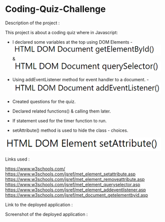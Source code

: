 # Coding-Quiz-Challenge

Description of the project :

This project is about a coding quiz where in Javascript:

-  I declared some variables at the top using DOM Elements - ![Alt text](image.png) & ![Alt text](image-1.png)

- Using addEventListener method for event handler to a document. - ![Alt text](image-2.png)

- Created questions for the quiz.
- Declared related functions() & calling them later.
- If statement used for the timer function to run.
- setAttribute() method is used to hide the class - choices.

![Alt text](image-3.png)

Links used :

https://www.w3schools.com/
https://www.w3schools.com/jsref/met_element_setattribute.asp
https://www.w3schools.com/jsref/met_element_removeattribute.asp
https://www.w3schools.com/jsref/met_element_queryselector.asp
https://www.w3schools.com/jsref/met_element_addeventlistener.asp
https://www.w3schools.com/jsref/met_document_getelementbyid.asp

Link to the deployed application :



Screenshot of the deployed application :

